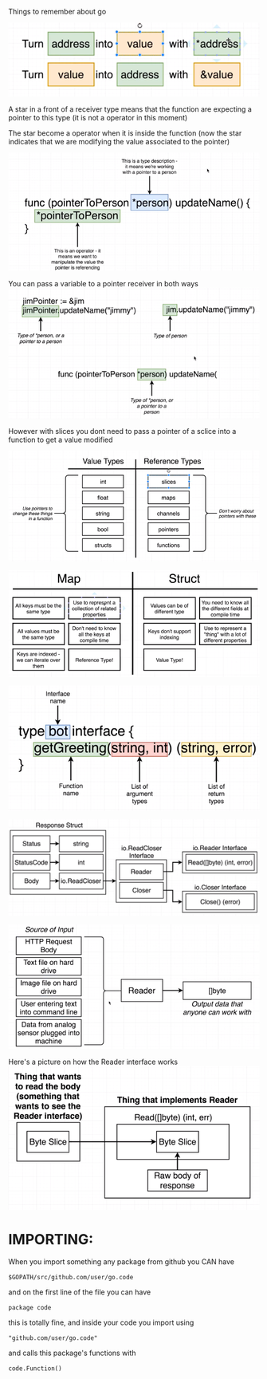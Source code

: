 Things to remember about go 

![alt text](https://raw.githubusercontent.com/FelipeRando/go-workspace/master/pointers-in-a-nutshell.png)

A star in a front of a receiver type means that the function are expecting a pointer to this type (it is not a operator in this moment)

The star become a operator when it is inside the function (now the star indicates that we are modifying the value associated to the pointer)

![alt text](https://raw.githubusercontent.com/FelipeRando/go-workspace/master/pointer-in-a-function-explained.png)



You can pass a variable to a pointer receiver in both ways
![alt text](https://raw.githubusercontent.com/FelipeRando/go-workspace/master/ways-to-pass-a-pointer-to-a-function.png)



However with slices you dont need to pass a pointer of a sclice into a function to get a value modified

![alt text](https://raw.githubusercontent.com/FelipeRando/go-workspace/master/value-and-reference-types.png)


![alt text](https://raw.githubusercontent.com/FelipeRando/go-workspace/master/map-vs-struct.png)

![alt text](https://raw.githubusercontent.com/FelipeRando/go-workspace/master/interface.png)

![alt text](https://raw.githubusercontent.com/FelipeRando/go-workspace/master/response-struct.png)

![alt text](https://raw.githubusercontent.com/FelipeRando/go-workspace/master/reader-interface.png)


Here's a picture on how the Reader interface works
![alt text](https://raw.githubusercontent.com/FelipeRando/go-workspace/master/how_Reader_interface_works.png)

# IMPORTING:
When you import something any package from github you CAN have 
```
$GOPATH/src/github.com/user/go.code
```

and on the first line of the file you can have
```
package code
```
this is totally fine, and inside your code you import using
```
"github.com/user/go.code"
```
and calls this package's functions with 
```
code.Function()
```